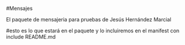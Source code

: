 #Mensajes

El paquete de mensajeria para pruebas de Jesús Hernández Marcial

#esto es lo que estará en el paquete y lo incluiremos en el manifest con include README.md